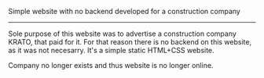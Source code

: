 Simple website with no backend developed for a construction company
______________________________________________________________________

Sole purpose of this website was to advertise a construction company KRATO, that paid for it.
For that reason there is no backend on this website, as it was not necesarry. It's a simple static HTML+CSS website.

Company no longer exists and thus website is no longer online. 

